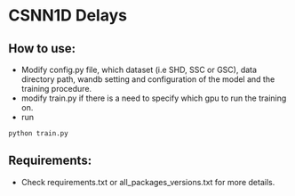 # CSNN1D Delays


## How to use:

- Modify config.py file, which dataset (i.e SHD, SSC or GSC), data directory path, wandb setting and configuration of the model and the training procedure.
- modify train.py if there is a need to specify which gpu to run the training on.
- run 
```
python train.py
```

## Requirements:

- Check requirements.txt or all_packages_versions.txt for more details.